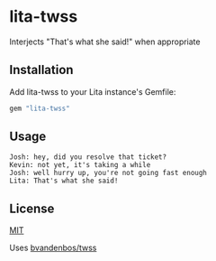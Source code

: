 # lita-twss

Interjects "That's what she said!" when appropriate

## Installation

Add lita-twss to your Lita instance's Gemfile:

``` ruby
gem "lita-twss"
```

## Usage

```
Josh: hey, did you resolve that ticket?
Kevin: not yet, it's taking a while
Josh: well hurry up, you're not going fast enough
Lita: That's what she said!
```

## License

[MIT](http://opensource.org/licenses/MIT)

Uses [bvandenbos/twss](https://github.com/bvandenbos/twss)
